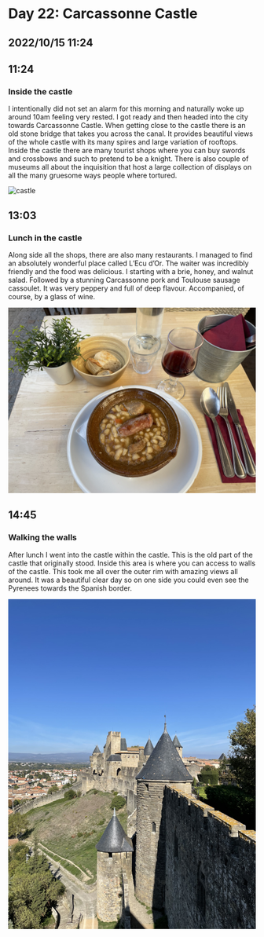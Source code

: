 # Day 22: Carcassonne Castle
## 2022/10/15 11:24

## 11:24
### Inside the castle

I intentionally did not set an alarm for this morning and naturally woke up around 10am feeling very rested. I got ready and then headed into the city towards Carcassonne Castle. When getting close to the castle there is an old stone bridge that takes you across the canal. It provides beautiful views of the whole castle with its many spires and large variation of rooftops. Inside the castle there are many tourist shops where you can buy swords and crossbows and such to pretend to be a knight. There is also couple of museums all about the inquisition that host a large collection of displays on all the many gruesome ways people where tortured.

![castle](https://raw.githubusercontent.com/benknight135/thirty-knights-posts/main/data/day22/castle.jpeg)

## 13:03
### Lunch in the castle

Along side all the shops, there are also many restaurants. I managed to find an absolutely wonderful place called L’Ecu d’Or. The waiter was incredibly friendly and the food was delicious. I starting with a brie, honey, and walnut salad. Followed by a stunning Carcassonne pork and Toulouse sausage cassoulet. It was very peppery and full of deep flavour. Accompanied, of course, by a glass of wine.

![lunch](https://raw.githubusercontent.com/benknight135/thirty-knights-posts/main/data/day22/lunch.jpeg)

## 14:45
### Walking the walls

After lunch I went into the castle within the castle. This is the old part of the castle that originally stood. Inside this area is where you can access to walls of the castle. This took me all over the outer rim with amazing views all around. It was a beautiful clear day so on one side you could even see the Pyrenees towards the Spanish border. 

![castle walls](https://raw.githubusercontent.com/benknight135/thirty-knights-posts/main/data/day22/castle-walls.jpeg)
